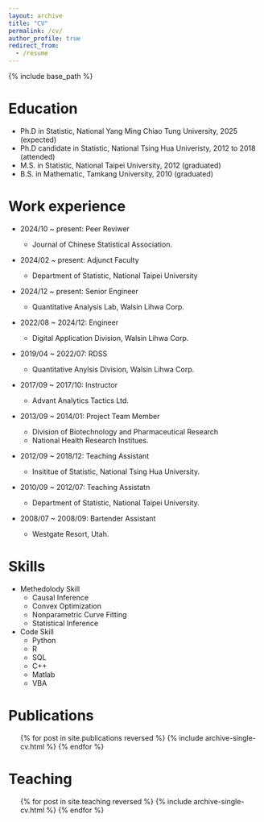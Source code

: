 ```yaml
---
layout: archive
title: "CV"
permalink: /cv/
author_profile: true
redirect_from:
  - /resume
---
```


{% include base_path %}

Education
======
* Ph.D in Statistic, National Yang Ming Chiao Tung University, 2025 (expected)
* Ph.D candidate in Statistic, National Tsing Hua Univeristy, 2012 to 2018 (attended)
* M.S. in Statistic, National Taipei University, 2012 (graduated)
* B.S. in Mathematic, Tamkang University, 2010 (graduated)

Work experience
======
* 2024/10 ~ present: Peer Reviwer
  * Journal of Chinese Statistical Association.

* 2024/02 ~ present: Adjunct Faculty
  * Department of Statistic, National Taipei University

* 2024/12 ~ present: Senior Engineer
  * Quantitative Analysis Lab, Walsin Lihwa Corp.

* 2022/08 ~ 2024/12: Engineer
  * Digital Application Division, Walsin Lihwa Corp.

* 2019/04 ~ 2022/07: RDSS
  * Quantitative Anylsis Division, Walsin Lihwa Corp.

* 2017/09 ~ 2017/10: Instructor
  * Advant Analytics Tactics Ltd.

* 2013/09 ~ 2014/01: Project Team Member
  * Division of Biotechnology and Pharmaceutical Research
  * National Health Research Institues.

* 2012/09 ~ 2018/12: Teaching Assistant
  * Insititue of Statistic, National Tsing Hua University.

* 2010/09 ~ 2012/07: Teaching Assistatn
  * Department of Statistic, National Taipei University.

* 2008/07 ~ 2008/09: Bartender Assistant
  * Westgate Resort, Utah.
  
Skills
======
* Methedolody Skill
  * Causal Inference
  * Convex Optimization
  * Nonparametric Curve Fitting
  * Statistical Inference
* Code Skill 
  * Python
  * R
  * SQL
  * C++
  * Matlab
  * VBA

Publications
======
  <ul>{% for post in site.publications reversed %}
    {% include archive-single-cv.html %}
  {% endfor %}</ul>
  
Teaching
======
  <ul>{% for post in site.teaching reversed %}
    {% include archive-single-cv.html %}
  {% endfor %}</ul>
  
